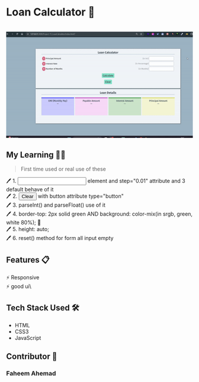 # Loan Calculator 📱
> 
<br>
<img src='LoanCalculatorGIF.gif'>

## My Learning 📗🔖
> First time used or real use of these
> 
🖊️ 1. <input type="number"> element and step="0.01" attribute and 3 default behave of it <br>
🖊️ 2. <input type="button" value="Clear">  with button attribute type="button" <br>
🖊️ 3. parseInt() and parseFloat() use of it <br>
🖊️ 4. border-top: 2px solid green AND background: color-mix(in srgb, green, white 80%); 🌈<br>
🖊️ 5. height: auto; <br>
🖊️ 6. reset() method for form all input empty<br>

## Features 📋
⚡️ Responsive\
⚡️ good ui\
 


## Tech Stack Used 🛠️
*  HTML
*  CSS3
*  JavaScript

## Contributor 🤝
### Faheem Ahemad
